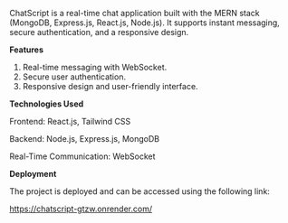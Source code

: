 ChatScript is a real-time chat application built with the MERN stack (MongoDB, Express.js, React.js, Node.js). It supports instant messaging, secure authentication, and a responsive design.

**Features**
1) Real-time messaging with WebSocket.
2) Secure user authentication.
3) Responsive design and user-friendly interface.

**Technologies Used**

Frontend: React.js, Tailwind CSS

Backend: Node.js, Express.js, MongoDB

Real-Time Communication: WebSocket

**Deployment**

The project is deployed and can be accessed using the following link:

  https://chatscript-gtzw.onrender.com/



